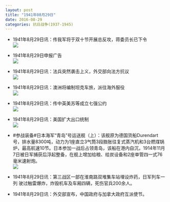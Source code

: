 ```yaml
---
layout: post
title: "1941年08月29日"
date: 2016-08-29
categories: 抗日战争(1937-1945)
---
```


<meta name="referrer" content="no-referrer" />

- 1941年8月29日讯：传我军将于双十节开展总反攻，蒋委员长已下令 <br/><img src="https://ww3.sinaimg.cn/large/aca367d8jw1f7b0h5mrckj20iz0bqdix.jpg" />

- 1941年8月29日申报广告 <br/><img src="https://ww2.sinaimg.cn/large/aca367d8jw1f7ayqrn8d2j209m0h7769.jpg" />

- 1941年8月29日讯：法兵突然袭击上义，外交部向法方抗议 <br/><img src="https://ww2.sinaimg.cn/large/aca367d8jw1f7ax0ij3zkj20cu0kidj5.jpg" />

- 1941年8月29日讯：澳洲将编制坦克车旅，派往海外服役 <br/><img src="https://ww3.sinaimg.cn/large/aca367d8jw1f7ava8dbhnj207t07bdgl.jpg" />

- 1941年8月29日讯：传中英美苏等成立七强公约 <br/><img src="https://ww3.sinaimg.cn/large/aca367d8jw1f7aq2mrtzpj20gj0dpadc.jpg" />

- 1941年8月29日讯：美国扩大出口统制 <br/><img src="https://ww4.sinaimg.cn/large/aca367d8jw1f7ahefp5zuj202b07u0sx.jpg" />

- #参战装备#日本海军“青岛”号运送舰（上）：该舰原为德国货船Durendart号，排水量8300吨，动力为1座直立3气筒3段臌胀往复式蒸汽机和3台燃煤锅炉，最高航速10节。日本参加一战后占领青岛，该船在港内自沉，1914年11月7日被日军捕获后浮起整备，在舰上增加给粮、给炭设备和2座单管四一式76毫米速射炮。 <br/><img src="https://ww4.sinaimg.cn/large/aca367d8jw1f7adxby435j20dc054gm4.jpg" />

- 1941年8月29日讯：第三战区一部在淮南路双堆集车站埋设炸药，日军列车一列 驶过触雷爆炸，炸毁机车及车厢四辆，死伤官兵200余人。 

- 1941年8月29日讯：外交部宣布，中国政府与加拿大政府互派使节。 

